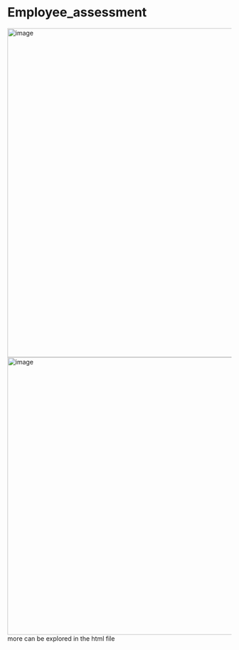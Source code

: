 # Employee_assessment
<img width="741" alt="image" src="https://github.com/AZAD7337889873/Employee_assessment/assets/92468843/54fba104-9f31-4652-b8ed-89966f3d97d6">
<img width="625" alt="image" src="https://github.com/AZAD7337889873/Employee_assessment/assets/92468843/628c3168-b234-45f3-8e99-26dd5b5450ff">
more can be explored in the html file
